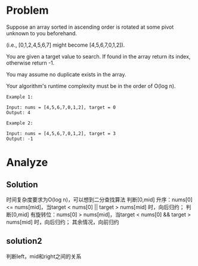 # Problem
Suppose an array sorted in ascending order is rotated at some pivot unknown to you beforehand.

(i.e., [0,1,2,4,5,6,7] might become [4,5,6,7,0,1,2]).

You are given a target value to search. If found in the array return its index, otherwise return -1.

You may assume no duplicate exists in the array.

Your algorithm's runtime complexity must be in the order of O(log n).
```
Example 1:

Input: nums = [4,5,6,7,0,1,2], target = 0
Output: 4
```
```
Example 2:

Input: nums = [4,5,6,7,0,1,2], target = 3
Output: -1
```

# Analyze
## Solution
时间复杂度要求为O(log n)，可以想到二分查找算法
判断[0,mid] 升序：nums[0] <= nums[mid]，当target < nums[0] || target > nums[mid] 时，向后归约；
判断[0,mid] 有旋转位：nums[0] > nums[mid]，当target < nums[0] && target > nums[mid] 时，向后归约；
其余情况，向前归约

## solution2
判断left，mid和right之间的关系
